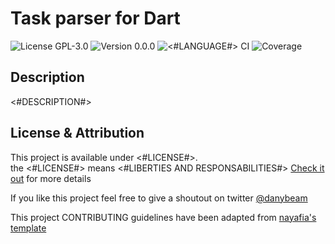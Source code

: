 # Task parser for Dart

![License GPL-3.0](https://img.shields.io/badge/License-GPL%203.0-blue) ![Version 0.0.0](https://img.shields.io/badge/Version-0.0.0-important) ![<#LANGUAGE#> CI]() ![Coverage]()

## Description

<#DESCRIPTION#>

## License & Attribution

This project is available under <#LICENSE#>.  
the <#LICENSE#> means <#LIBERTIES AND RESPONSABILITIES#> [Check it out](LICENSE) for more details

If you like this project feel free to give a shoutout on twitter [@danybeam](https://twitter.com/danybeam)

This project CONTRIBUTING guidelines have been adapted from [nayafia's template](https://github.com/nayafia/contributing-template)

